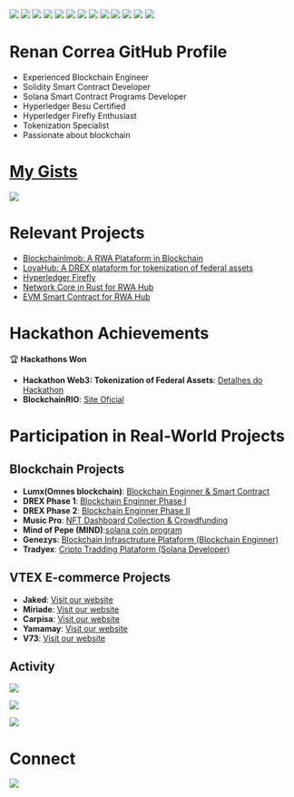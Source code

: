 <img src="https://img.shields.io/badge/Ethereum-3C3C3D?style=for-the-badge&logo=Ethereum&logoColor=white" />
<img src="https://img.shields.io/badge/Docker-2CA5E0?style=for-the-badge&logo=docker&logoColor=white" />
<img src="https://img.shields.io/badge/VSCode-0078D4?style=for-the-badge&logo=visual%20studio%20code&logoColor=white" />
<img src="https://img.shields.io/badge/Python-FFD43B?style=for-the-badge&logo=python&logoColor=blue" />
<img src="https://img.shields.io/badge/Solidity-e6e6e6?style=for-the-badge&logo=solidity&logoColor=black" />
<img src="https://img.shields.io/badge/Rust-black?style=for-the-badge&logo=rust&logoColor=#E57324" />
<img src="https://img.shields.io/badge/Linux-FCC624?style=for-the-badge&logo=linux&logoColor=black" />
<img src="https://img.shields.io/badge/Debian-A81D33?style=for-the-badge&logo=debian&logoColor=white" />
<img src="https://img.shields.io/badge/GitHub-100000?style=for-the-badge&logo=github&logoColor=white" />
<img src="https://img.shields.io/badge/OpenZeppelin-4E5EE4?logo=OpenZeppelin&logoColor=fff&style=for-the-badge" />
<img src="https://shields.io/badge/foundry-0f121d?style=for-the-badge&logo=hyperledger&logoColor=white" />
<img src="https://img.shields.io/badge/Hyperledger_Firefly-v2.0.0-3C3C3D?style=for-the-badge&logoUrl=https%3A%2F%2Fimages.icon-icons.com%2F3912%2FPNG%2F512%2Fhyperledger_logo_icon_248057.png&logoWidth=40" />
<img src="https://img.shields.io/badge/Besu-v24.12.0-3C3C3D?style=for-the-badge&logo=openjsfoundation&logoColor=white" />

# Renan Correa GitHub Profile

- Experienced Blockchain Engineer
- Solidity Smart Contract Developer
- Solana Smart Contract Programs Developer
- Hyperledger Besu Certified
- Hyperledger Firefly Enthusiast
- Tokenization Specialist
- Passionate about blockchain

# [My Gists](https://gist.github.com/renancorreadev)

<img src="https://gists-readme.yizack.com/api?user=renancorreadev" />

# Relevant Projects

- [BlockchainImob: A RWA Plataform in Blockchain](https://github.com/renancorreadev/blockchainImob)
- [LoyaHub: A DREX plataform for tokenization of federal assets](https://github.com/renancorreadev/loyahub)
- [Hyperledger Firefly](https://github.com/renancorreadev/hyperledger-firefly)
- [Network Core in Rust for RWA Hub](https://github.com/RWAHub/network-core)
- [EVM Smart Contract for RWA Hub](https://github.com/RWAHub/smart-contract)

# Hackathon Achievements

🏆 **Hackathons Won**

- **Hackathon Web3: Tokenization of Federal Assets**: [Detalhes do Hackathon](https://forum.celo.org/t/hacking-usd400bi-in-brazil-public-goods-how-celo-community-wrote-their-name-in-history/5188)
- **BlockchainRIO**: [Site Oficial](https://blockchainrio.com.br/)

# Participation in Real-World Projects

## Blockchain Projects

- **Lumx(Omnes blockchain)**: [Blockchain Enginner & Smart Contract](https://lumx.io/pt/)
- **DREX Phase 1**: [Blockchain Enginner Phase I](https://www.ledgerinsights.com/drex-privacy/)
- **DREX Phase 2**: [Blockchain Enginner Phase II](https://www.globalgovernmentfintech.com/brazil-central-bank-drex-phase-two-themes/)
- **Music Pro**: [NFT Dashboard Collection & Crowdfunding](https://musicpro.live/)
- **Mind of Pepe (MIND)**:[solana coin program](https://mindofpepe.com/)
- **Genezys**: [Blockchain Infrasctruture Plataform (Blockchain Enginner)](https://genezys.io/)
- **Tradyex**: [Cripto Tradding Plataform (Solana Developer)](https://tradyex.com/)

## VTEX E-commerce Projects

- **Jaked**: [Visit our website](https://www.jaked.com/ww/)
- **Miriade**: [ Visit our website](https://www.miriade.com/en/)
- **Carpisa**: [ Visit our website](http://carpisa.it/)
- **Yamamay**: [ Visit our website](https://www.yamamay.com/it_en/)
- **V73**: [ Visit our website](https://v73.it/)

## Activity

![](http://github-profile-summary-cards.vercel.app/api/cards/profile-details?username=renancorreadev&theme=aura)

![](http://github-profile-summary-cards.vercel.app/api/cards/most-commit-language?username=renancorreadev&theme=aura)

![](http://github-profile-summary-cards.vercel.app/api/cards/stats?username=renancorreadev&theme=aura)

# Connect

<div>
    <a href="https://www.linkedin.com/in/renancesardev/"><img src="https://img.shields.io/badge/LinkedIn-0077B5?style=for-the-badge&logo=linkedin&logoColor=white" /></a>
</div>
